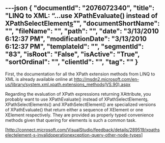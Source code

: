 ---json
{
  "documentId": "2076072340",
  "title": "LINQ to XML: “…use XPathEvaluate() instead of XPathSelectElement[s]()”",
  "documentShortName": "",
  "fileName": "",
  "path": "",
  "date": "3/13/2010 6:12:37 PM",
  "modificationDate": "3/13/2010 6:12:37 PM",
  "templateId": "",
  "segmentId": "83",
  "isRoot": "False",
  "isActive": "True",
  "sortOrdinal": "",
  "clientId": "",
  "tag": ""
}
---

First, the documentation for all the XPath extension methods from LINQ to XML is already available online at http://msdn2.microsoft.com/en-us/library/system.xml.xpath.extensions_methods(VS.90).aspx

Regarding the evaluation of XPath expressions returning XAttribute, you probably want to use XPathEvaluate() instead of XPathSelectElement[s](). XPathSelectElements() and XPathSelectElement() are specialized versions of XPathEvaluate() that return either a sequence of XElement or one XElement respectively. They are provided as properly typed convenience methods given that quering for elements is such a common task.

[http://connect.microsoft.com/VisualStudio/feedback/details/289519/xpathselectelement-s-invalidoperationexception-query-other-node-types]
